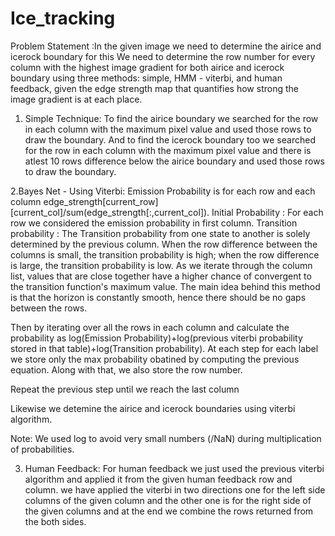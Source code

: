 # Ice_tracking

Problem Statement :In the given image we need to determine the airice and icerock boundary for this We need to determine the row number for every column with the highest image gradient for both airice and icerock boundary using three methods: simple, HMM - viterbi, and human feedback, given the edge strength map that quantifies how strong the image gradient is at each place.

1. Simple Technique:
   To find the airice boundary we searched for the row in each column with the maximum pixel value and used those rows to draw the boundary.
   And to find the icerock boundary too we searched for the row in each column with the maximum pixel value and there is atlest 10 rows difference below the airice boundary and used those rows to draw the boundary.

2.Bayes Net - Using Viterbi:
Emission Probability is for each row and each column edge_strength[current_row][current_col]/sum(edge_strength[:,current_col]).
Initial Probability : For each row we considered the emission probability in first column.
Transition probability : The Transition probability from one state to another is solely determined by the previous column. When the row difference between the columns is small, the transition probability is high; when the row difference is large, the transition probability is low. As we iterate through the column list, values that are close together have a higher chance of convergent to the transition function's maximum value. The main idea behind this method is that the horizon is constantly smooth, hence there should be no gaps between the rows.

Then by iterating over all the rows in each column and calculate the probability as log(Emission Probability)+log(previous viterbi probability stored in that table)+log(Transition probability). At each step for each label we store only the max probability obatined by computing the previous equation. Along with that, we also store the row number.

Repeat the previous step until we reach the last column

Likewise we detemine the airice and icerock boundaries using viterbi algorithm.

Note: We used log to avoid very small numbers (/NaN) during multiplication of probabilities.

3. Human Feedback:
   For human feedback we just used the previous viterbi algorithm and applied it from the given human feedback row and column.
   we have applied the viterbi in two directions one for the left side columns of the given column and the other one is for the right side of the given columns and at the end we combine the rows returned from the both sides.
